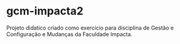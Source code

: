 # gcm-impacta2

Projeto didatico criado como exercício para disciplina de Gestão e Configuração e Mudanças da Faculdade Impacta.
